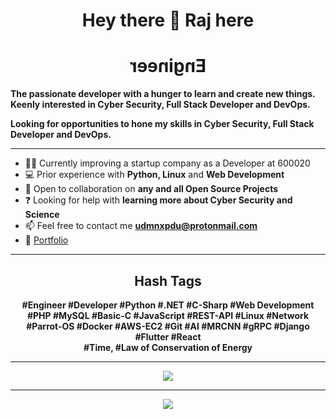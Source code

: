 <h1 align="center">Hey there 👋 Raj here</h1>

<h1 align="center" style="transform: scale(-1, 1);">Engineer</h1>

 **The passionate developer with a hunger to learn and create new things. Keenly interested in Cyber Security, Full Stack Developer and DevOps.**

 **Looking for opportunities to hone my skills in Cyber Security, Full Stack Developer and DevOps.**

<hr />

- 👨‍💻 Currently improving a startup company as a Developer at 600020
- 💻 Prior experience with **Python, Linux** and **Web Development**
- 👯 Open to collaboration on **any and all Open Source Projects**
- ❓ Looking for help with **learning more about Cyber Security and Science**
- 📫 Feel free to contact me **udmnxpdu@protonmail.com**
- :link: <a href=https://s-rajkumar.github.io/ target="blank">Portfolio</a>

<hr />

<h2 align="center">Hash Tags</h2>
<p align="center">
<b>#<span style="transform: scale(-1, 1);">Engineer</span> #Developer #Python #.NET #C-Sharp #Web Development #PHP #MySQL #Basic-C #JavaScript #REST-API #Linux #Network #Parrot-OS #Docker #AWS-EC2 #Git #AI #MRCNN #gRPC #Django #Flutter #React
<br /> #Time, #Law of Conservation of Energy
</b>
</p>

<hr />

<p align="center">
<a href="https://github.com/s-rajkumar">
  <img src="https://github-readme-stats.anuraghazra1.vercel.app/api/top-langs/?username=s-rajkumar&layout=compact&theme=algolia&card_width=445&hide=html" />
</a>
</p>

<hr />

<p align="center">
<img src="https://profile-counter.glitch.me/s-rajkumar/count.svg" alt=" " />
</p>
